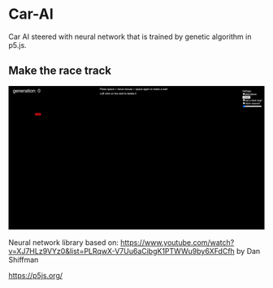 # Car-AI
Car AI steered with neural network that is trained by genetic algorithm in p5.js.

## Make the race track
![Alt Text](create-race-track-speed.gif)

Neural network library based on: https://www.youtube.com/watch?v=XJ7HLz9VYz0&list=PLRqwX-V7Uu6aCibgK1PTWWu9by6XFdCfh by Dan Shiffman

https://p5js.org/

